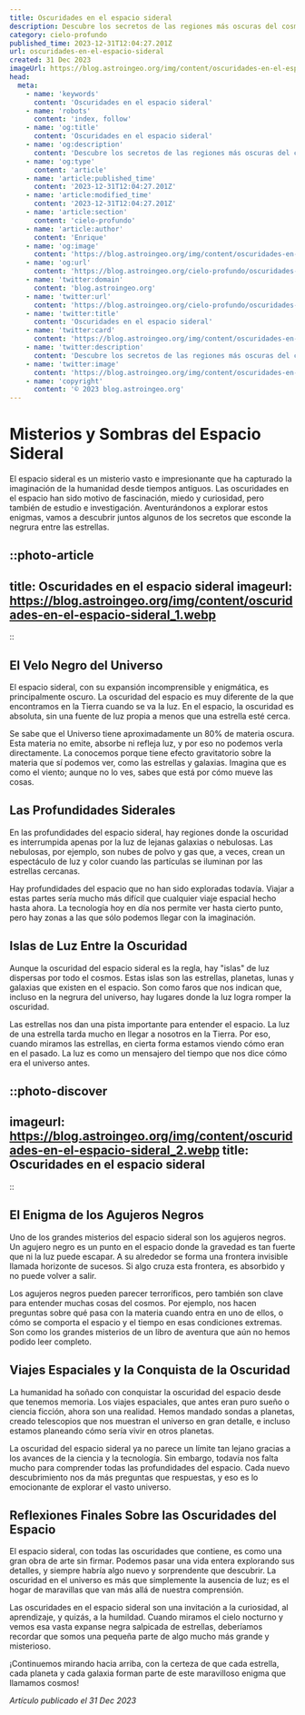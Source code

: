 ```yaml
---
title: Oscuridades en el espacio sideral
description: Descubre los secretos de las regiones más oscuras del cosmos. Exploramos nebulosas, agujeros negros y la materia oscura que define el universo.
category: cielo-profundo
published_time: 2023-12-31T12:04:27.201Z
url: oscuridades-en-el-espacio-sideral
created: 31 Dec 2023
imageUrl: https://blog.astroingeo.org/img/content/oscuridades-en-el-espacio-sideral_1.webp
head:
  meta:
    - name: 'keywords'
      content: 'Oscuridades en el espacio sideral'
    - name: 'robots'
      content: 'index, follow'
    - name: 'og:title'
      content: 'Oscuridades en el espacio sideral'
    - name: 'og:description'
      content: 'Descubre los secretos de las regiones más oscuras del cosmos. Exploramos nebulosas, agujeros negros y la materia oscura que define el universo.'
    - name: 'og:type'
      content: 'article'
    - name: 'article:published_time'
      content: '2023-12-31T12:04:27.201Z'
    - name: 'article:modified_time'
      content: '2023-12-31T12:04:27.201Z'
    - name: 'article:section'
      content: 'cielo-profundo'
    - name: 'article:author'
      content: 'Enrique'
    - name: 'og:image'
      content: 'https://blog.astroingeo.org/img/content/oscuridades-en-el-espacio-sideral_1.webp'
    - name: 'og:url'
      content: 'https://blog.astroingeo.org/cielo-profundo/oscuridades-en-el-espacio-sideral'
    - name: 'twitter:domain'
      content: 'blog.astroingeo.org'
    - name: 'twitter:url'
      content: 'https://blog.astroingeo.org/cielo-profundo/oscuridades-en-el-espacio-sideral'
    - name: 'twitter:title'
      content: 'Oscuridades en el espacio sideral'
    - name: 'twitter:card'
      content: 'https://blog.astroingeo.org/img/content/oscuridades-en-el-espacio-sideral_1.webp'
    - name: 'twitter:description'
      content: 'Descubre los secretos de las regiones más oscuras del cosmos. Exploramos nebulosas, agujeros negros y la materia oscura que define el universo.'
    - name: 'twitter:image'
      content: 'https://blog.astroingeo.org/img/content/oscuridades-en-el-espacio-sideral_1.webp'
    - name: 'copyright'
      content: '© 2023 blog.astroingeo.org'
---
```

# Misterios y Sombras del Espacio Sideral

El espacio sideral es un misterio vasto e impresionante que ha capturado la imaginación de la humanidad desde tiempos antiguos. Las oscuridades en el espacio han sido motivo de fascinación, miedo y curiosidad, pero también de estudio e investigación. Aventurándonos a explorar estos enigmas, vamos a descubrir juntos algunos de los secretos que esconde la negrura entre las estrellas.

::photo-article
---
title: Oscuridades en el espacio sideral
imageurl: https://blog.astroingeo.org/img/content/oscuridades-en-el-espacio-sideral_1.webp
---
::

## El Velo Negro del Universo

El espacio sideral, con su expansión incomprensible y enigmática, es principalmente oscuro. La oscuridad del espacio es muy diferente de la que encontramos en la Tierra cuando se va la luz. En el espacio, la oscuridad es absoluta, sin una fuente de luz propia a menos que una estrella esté cerca.

Se sabe que el Universo tiene aproximadamente un 80% de materia oscura. Esta materia no emite, absorbe ni refleja luz, y por eso no podemos verla directamente. La conocemos porque tiene efecto gravitatorio sobre la materia que sí podemos ver, como las estrellas y galaxias. Imagina que es como el viento; aunque no lo ves, sabes que está por cómo mueve las cosas.

## Las Profundidades Siderales

En las profundidades del espacio sideral, hay regiones donde la oscuridad es interrumpida apenas por la luz de lejanas galaxias o nebulosas. Las nebulosas, por ejemplo, son nubes de polvo y gas que, a veces, crean un espectáculo de luz y color cuando las partículas se iluminan por las estrellas cercanas.

Hay profundidades del espacio que no han sido exploradas todavía. Viajar a estas partes sería mucho más difícil que cualquier viaje espacial hecho hasta ahora. La tecnología hoy en día nos permite ver hasta cierto punto, pero hay zonas a las que sólo podemos llegar con la imaginación.

## Islas de Luz Entre la Oscuridad

Aunque la oscuridad del espacio sideral es la regla, hay "islas" de luz dispersas por todo el cosmos. Estas islas son las estrellas, planetas, lunas y galaxias que existen en el espacio. Son como faros que nos indican que, incluso en la negrura del universo, hay lugares donde la luz logra romper la oscuridad.

Las estrellas nos dan una pista importante para entender el espacio. La luz de una estrella tarda mucho en llegar a nosotros en la Tierra. Por eso, cuando miramos las estrellas, en cierta forma estamos viendo cómo eran en el pasado. La luz es como un mensajero del tiempo que nos dice cómo era el universo antes.


::photo-discover
---
imageurl: https://blog.astroingeo.org/img/content/oscuridades-en-el-espacio-sideral_2.webp
title: Oscuridades en el espacio sideral
---
::

## El Enigma de los Agujeros Negros

Uno de los grandes misterios del espacio sideral son los agujeros negros. Un agujero negro es un punto en el espacio donde la gravedad es tan fuerte que ni la luz puede escapar. A su alrededor se forma una frontera invisible llamada horizonte de sucesos. Si algo cruza esta frontera, es absorbido y no puede volver a salir.

Los agujeros negros pueden parecer terroríficos, pero también son clave para entender muchas cosas del cosmos. Por ejemplo, nos hacen preguntas sobre qué pasa con la materia cuando entra en uno de ellos, o cómo se comporta el espacio y el tiempo en esas condiciones extremas. Son como los grandes misterios de un libro de aventura que aún no hemos podido leer completo.

## Viajes Espaciales y la Conquista de la Oscuridad

La humanidad ha soñado con conquistar la oscuridad del espacio desde que tenemos memoria. Los viajes espaciales, que antes eran puro sueño o ciencia ficción, ahora son una realidad. Hemos mandado sondas a planetas, creado telescopios que nos muestran el universo en gran detalle, e incluso estamos planeando cómo sería vivir en otros planetas.

La oscuridad del espacio sideral ya no parece un límite tan lejano gracias a los avances de la ciencia y la tecnología. Sin embargo, todavía nos falta mucho para comprender todas las profundidades del espacio. Cada nuevo descubrimiento nos da más preguntas que respuestas, y eso es lo emocionante de explorar el vasto universo.

## Reflexiones Finales Sobre las Oscuridades del Espacio

El espacio sideral, con todas las oscuridades que contiene, es como una gran obra de arte sin firmar. Podemos pasar una vida entera explorando sus detalles, y siempre habría algo nuevo y sorprendente que descubrir. La oscuridad en el universo es más que simplemente la ausencia de luz; es el hogar de maravillas que van más allá de nuestra comprensión.

Las oscuridades en el espacio sideral son una invitación a la curiosidad, al aprendizaje, y quizás, a la humildad. Cuando miramos el cielo nocturno y vemos esa vasta expanse negra salpicada de estrellas, deberíamos recordar que somos una pequeña parte de algo mucho más grande y misterioso.

¡Continuemos mirando hacia arriba, con la certeza de que cada estrella, cada planeta y cada galaxia forman parte de este maravilloso enigma que llamamos cosmos!

_Artículo publicado el 31 Dec 2023_